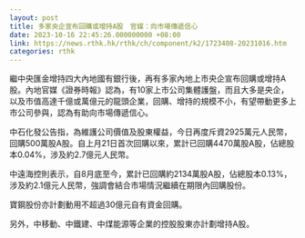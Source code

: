```yaml
---
layout: post
title: 多家央企宣布回購或增持A股　官媒：向市場傳遞信心
date: 2023-10-16 22:45:26.000000000 +08:00
link: https://news.rthk.hk/rthk/ch/component/k2/1723408-20231016.htm
categories: rthk
---
```


繼中央匯金增持四大內地國有銀行後，再有多家內地上市央企宣布回購或增持A股。內地官媒《證券時報》認為，有10家上市公司集體護盤，而且大多是央企，以及市值高達千億或萬億元的龍頭企業，回購、增持的規模不小，有望帶動更多上市公司參與，認為有助向市場傳遞信心。

中石化發公告指，為維護公司價值及股東權益，今日再度斥資2925萬元人民幣，回購500萬股A股。自上月21日首次回購以來，累計已回購4470萬股A股，佔總股本0.04%，涉及約2.7億元人民幣。

中遠海控則表示，自8月底至今，累計已回購約2134萬股A股，佔總股本0.13%，涉及約2.1億元人民幣，強調會結合市場情況繼續在期限內回購股份。

寶鋼股份亦計劃動用不超過30億元自有資金回購。

另外，中移動、中鐵建、中煤能源等企業的控股股東亦計劃增持A股。
